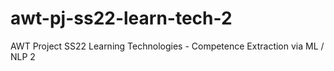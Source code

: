 # awt-pj-ss22-learn-tech-2
AWT Project SS22 Learning Technologies - Competence Extraction via ML / NLP 2
